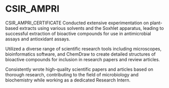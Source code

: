 # CSIR_AMPRI
CSIR_AMPRI_CERTIFICATE
Conducted extensive experimentation on plant-based extracts using various solvents and the Soxhlet apparatus, leading to successful extraction of bioactive compounds for use in antimicrobial assays and antioxidant assays.

Utilized a diverse range of scientific research tools including microscopes, bioinformatics software, and ChemDraw to create detailed structures of bioactive compounds for inclusion in research papers and review articles.

Consistently wrote high-quality scientific papers and articles based on thorough research, contributing to the field of microbiology and biochemistry while working as a dedicated Research Intern.

